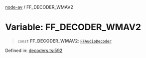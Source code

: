 [node-av](../globals.md) / FF\_DECODER\_WMAV2

# Variable: FF\_DECODER\_WMAV2

> `const` **FF\_DECODER\_WMAV2**: [`FFAudioDecoder`](../type-aliases/FFAudioDecoder.md)

Defined in: [decoders.ts:592](https://github.com/seydx/av/blob/f8631fc881b394300b1479f511d55cf1c370a87f/src/constants/decoders.ts#L592)
